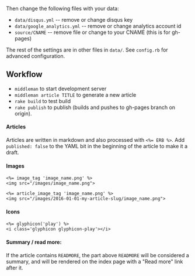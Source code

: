 
Then change the following files with your data:

* `data/disqus.yml` -- remove or change disqus key
* `data/google_analytics.yml` -- remove or change analytics account id
* `source/CNAME` -- remove file or change to your CNAME (this is for gh-pages)

The rest of the settings are in other files in `data/`. See `config.rb` for advanced configuration.


## Workflow

* `middleman` to start development server
* `middleman article TITLE` to generate a new article
* `rake build` to test build
* `rake publish` to publish (builds and pushes to gh-pages branch on origin). 

#### Articles

Articles are written in markdown and also processed with `<%= ERB %>`. Add `published: false` to the YAML bit in the beginning of the article to make it a draft. 

#### Images

    <%= image_tag 'image_name.png' %>
    <img src="/images/image_name.png">

    <%= article_image_tag 'image_name.png' %>
    <img src="/images/2016-01-01-my-article-slug/image_name.png">

#### Icons

    <%= glyphicon('play') %>
    <i class='glyphicon glyphicon-play'></i>

#### Summary / read more:

If the article contains `READMORE`, the part above `READMORE` will be considered a summary, and will be rendered on the index page with a "Read more" link after it.

